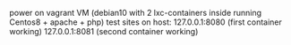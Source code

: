 power on vagrant VM (debian10 with 2 lxc-containers inside running Centos8 + apache + php)
test sites on host:
127.0.0.1:8080 (first container working)
127.0.0.1:8081 (second container working)